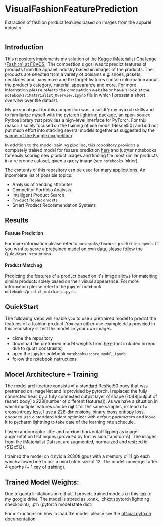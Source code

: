# VisualFashionFeaturePrediction
Extraction of fashion product features based on images from the apparel industry

<img href="MISC/header.png">

## Introduction
This repository implements my solution of the <a href="https://www.kaggle.com/c/imaterialist-challenge-fashion-2018">Kaggle iMaterialist Challenge (Fashion) at FCVC5 </a>. The competition's goal was to predict features of products from the apparel industry based on images of the products. The products are selected from a variety of domains e.g. shoes, jackets, necklaces and many more and the target features contain information about the product's category, material, appearance and more. For more information please refer to the competition website or have a look at the `notebooks/iMaterialist_Overview.ipynb` file in which I present a short overview over the dataset.

My personal goal for this competition was to solidify my pytorch skills and to familiarize myself with the <a href="https://github.com/PyTorchLightning/pytorch-lightning">pytorch lightning</a> package, an open-source Python library that provides a high-level interface for PyTorch. For this reason, I solely focused on the training of one model (Resnet50) and did not put much effort into stacking several models together as suggested by the <a href="https://www.kaggle.com/c/imaterialist-challenge-fashion-2018/discussion/57944">winner of the Kaggle competition<a/>.

In addition to the model training pipeline, this repository provides a completely trained model for feature prediction <a href="https://drive.google.com/drive/folders/1EdsssrHV3g1cCNSLd2zke3qwBdNVCOjj?usp=sharing">here</a> and jupyter notebooks for easily scoring new product images and finding the most similar products in a reference dataset, given a query image (see `notebooks` folder). 

The contents of this repository can be used for many applications. An incomplete list of possible topics:

- Analysis of trending attributes
- Competitor Portfolio Analysis
- Intelligent Product Search
- Product Replacements
- Smart Product Recommendation Systems

## Results
#### Feature Prediction
For more information please refer to `notebooks/feature_prediction.ipynb`. If you want to score a pretrained model on own data, please follow the QuickStart instructions.

#### Product Matching
Predicting the features of a product based on it's image allows for matching similar products solely based on their visual appearence. For more information please refer to the jupyter notebook `notebooks/product_matching.ipynb`.

## QuickStart
The following steps will enable you to use a pretrained model to predict the features of a fashion product. You can either use example data provided in this repository or test the model on your own images.

- clone the repository
- download the pretrained model weights from <a href="https://drive.google.com/drive/folders/1EdsssrHV3g1cCNSLd2zke3qwBdNVCOjj?usp=sharing">here</a> (not included in repo due to quota constraints)
- open the jupyter notebook `notebooks/score_model.ipynb`
- follow the notebook instructions

## Model Architecture + Training
The model architecture consists of a standard ResNet50 body that was pretrained on ImageNet and is provided by pytorch. I replaced the fully connected head by a fully connected output layer of shape (2048[output of resnet_body] x 228[number of different features]). As we have a situation in which multiple features can be right for the same samples, instead of a crossentropy loss, I use a 228-dimensional binary cross entropy loss.I chose to use a standard Adam optimizer with default parameters and leave it to pycharm lightning to take care of the learning rate schedule. 

I used random color jitter and random horizontal flipping as image augmentation techniques (provided by torchvision.transforms). The images from the iMaterialist Dataset are augmented, normalized and resized to (512x512).  

I trained the model on 4 nvidia 2080ti gpus with a memory of 11 gb each which allowed me to use a mini batch size of 12. The model converged after 4 epochs (~ 1 day of training).

## Trained Model Weights:
Due to quota limitations on github, I provide trained models on this <a href="https://drive.google.com/drive/folders/1EdsssrHV3g1cCNSLd2zke3qwBdNVCOjj?usp=sharing">link</a> to my google drive. The model is stored as .onnx, .chkpt (pytorch lightning checkpoint), .pth (pytorch model state dict)

For instructions on how to load the model, please see the <a href="https://pytorch.org/tutorials/beginner/saving_loading_models.html">official pytorch documentation</a>
